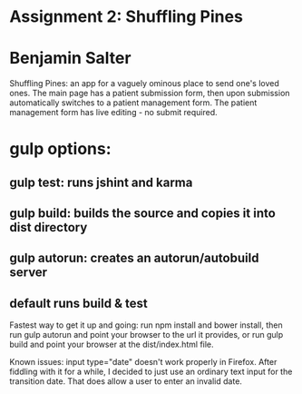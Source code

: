 # Assignment 2: Shuffling Pines
# Benjamin Salter
Shuffling Pines: an app for a vaguely ominous place to send one's loved ones.
The main page has a patient submission form, then upon submission automatically switches to a patient management form.
The patient management form has live editing - no submit required.

# gulp options:
## gulp test: runs jshint and karma
## gulp build: builds the source and copies it into dist directory
## gulp autorun: creates an autorun/autobuild server
## default runs build & test

Fastest way to get it up and going:
run npm install and bower install, then run gulp autorun and point your browser to the url it provides, or run gulp build and
point your browser at the dist/index.html file.

Known issues:
input type="date" doesn't work properly in Firefox. After fiddling with it for a while, I decided to just
use an ordinary text input for the transition date. That does allow a user to enter an invalid date.


